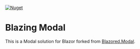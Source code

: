 [![Nuget](https://img.shields.io/nuget/v/BlazingModal.svg)](https://www.nuget.org/packages/BlazingModal/)

# Blazing Modal

This is a Modal solution for Blazor forked from [Blazored.Modal](https://github.com/Blazored/Modal).